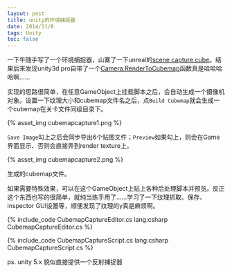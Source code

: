 ```yaml
---
layout: post
title: unity的环境捕捉器
date: 2014/11/8
tags: Unity
toc: false
---
```


一下午随手写了一个环境捕捉器，山寨了一下unreal的[scene capture cube](https://docs.unrealengine.com/latest/INT/Resources/ContentExamples/Reflections/1_6/index.html)。结果后来发现unity3d pro自带了一个[Camera.RenderToCubemap](http://docs.unity3d.com/ScriptReference/Camera.RenderToCubemap.html)函数真是哈哈哈哈啊……

<!--more-->

实现的思路很简单，在任意GameObject上挂载脚本之后，会自动生成一个摄像机对象。设置一下纹理大小和cubemap文件名之后，点`Build Cubemap`就会生成一个cubemap在关卡文件同级目录下。

{% asset_img cubemapcapture1.png %}

`Save Image`勾上之后会同步导出6个贴图文件；`Preview`如果勾上，则会在Game界面显示、否则会直接弄到render texture上。

{% asset_img cubemapcapture2.png %}

生成的cubemap文件。

如果需要特殊效果，可以在这个GameObject上贴上各种后处理脚本并预览。反正这个东西也写的很简单，就纯当练手用了……学习了一下纹理抓取、保存、inspector GUI设置等，顺便发现了纹理的y真是麻烦啊。

{% include_code CubemapCaptureEditor.cs lang:csharp CubemapCaptureEditor.cs %}

{% include_code CubemapCaptureScript.cs lang:csharp CubemapCaptureScript.cs %}

ps. unity 5.x 貌似直接提供一个反射捕捉器